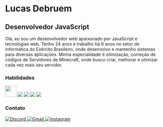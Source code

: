 Lucas Debruem
=====================================================================================================================================

Desenvolvedor JavaScript
------------------------

Olá, eu sou um desenvolvedor web apaixonado por JavaScript e tecnologias web. Tenho 24 anos e trabalho há 6 anos no setor de informática do Exército Brasileiro, onde desenvolvo e mantenho sistemas para diversas aplicações. 
Minha especialidade é otimização, correção de códigos de Servidores de Minecraft, onde busco criar, melhorar e otimizar cada vez mais seu servidor.

### Habilidades 
<p align="left">

<img src = "https://static.wikia.nocookie.net/minecraft_gamepedia/images/c/c7/Grass_Block.png/revision/latest?cb=20230226144250" width="36" height="36"/>
<img src="https://img.shields.io/badge/JavaScript-F7DF1E?style=for-the-badge&logo=javascript&logoColor=black" />
<img src= "https://img.shields.io/badge/Kotlin-0095D5?&style=for-the-badge&logo=kotlin&logoColor=white"/>
<img src = "https://img.shields.io/badge/MySQL-00000F?style=for-the-badge&logo=mysql&logoColor=white">
<img src = "https://img.shields.io/badge/SQLite-07405E?style=for-the-badge&logo=sqlite&logoColor=white">
</a>
                    </p>
                    

### Contato
<p align="left">
<a href="https://discord.com/users/tiozero_" target="_blank" rel="noreferrer"><img src="https://img.shields.io/badge/Discord-7289DA?style=for-the-badge&logo=discord&logoColor=white" alt="Discord" />
<a href="mailto:debruemlucas@gmail.com" target="_blank" rel="noreferrer"><img src="https://img.shields.io/badge/Gmail-D14836?style=for-the-badge&logo=gmail&logoColor=white" alt="Gmail" />
<a href="http://www.instagram.com/lucasdebruem_" target="_blank" rel="noreferrer"><img src="https://img.shields.io/badge/Instagram-E4405F?style=for-the-badge&logo=instagram&logoColor=white" alt="Instagram" />
